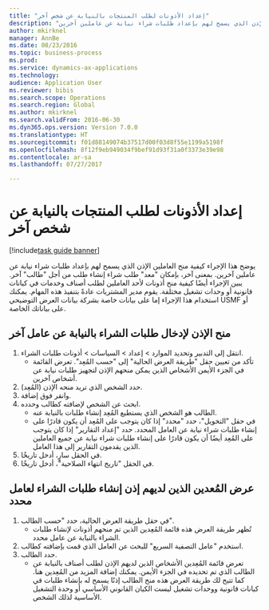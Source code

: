```yaml
--- 
title: "إعداد الأذونات لطلب المنتجات بالنيابة عن شخص آخر"
description: "يوضح هذا الإجراء كيفية منح العاملين الإذن الذي يسمح لهم بإعداد طلبات شراء نيابة عن عاملين آخرين."
author: mkirknel
manager: AnnBe
ms.date: 08/23/2016
ms.topic: business-process
ms.prod: 
ms.service: dynamics-ax-applications
ms.technology: 
audience: Application User
ms.reviewer: bibis
ms.search.scope: Operations
ms.search.region: Global
ms.author: mkirknel
ms.search.validFrom: 2016-06-30
ms.dyn365.ops.version: Version 7.0.0
ms.translationtype: HT
ms.sourcegitcommit: f01d88149074b37517d00f03d8f55e1199a5198f
ms.openlocfilehash: 8f12f9eb949034f9bef91d93f31a0f3373e39e98
ms.contentlocale: ar-sa
ms.lasthandoff: 07/27/2017

---
```

# <a name="set-up-permissions-for-ordering-products-on-behalf-of-someone-else"></a>إعداد الأذونات لطلب المنتجات بالنيابة عن شخص آخر

[!include[task guide banner](../../includes/task-guide-banner.md)]

يوضح هذا الإجراء كيفية منح العاملين الإذن الذي يسمح لهم بإعداد طلبات شراء نيابة عن عاملين آخرين. بمعنى آخر، بإمكان "معد" طلب شراء إنشاء طلب من أجل "طالب" آخر. يبين الإجراء أيضًا كيفية منح أذونات لأحد العاملين لطلب أصناف وخدمات في كيانات قانونية أو وحدات تشغيل مختلفة. يقوم مدير المشتريات عادةً بتنفيذ هذه المهام. يمكنك استخدام هذا الإجراء إما على بيانات خاصة بشركة بيانات العرض التوضيحي USMF أو على بياناتك الخاصة.


## <a name="grant-permission-to-enter-purchase-requisitions-on-behalf-of-another-worker"></a>منح الإذن لإدخال طلبات الشراء بالنيابة عن عامل آخر
1. انتقل إلى التدبير وتحديد الموارد > إعداد > السياسات > أذونات طلبات الشراء.
    * تأكد من تعيين حقل "طريقة العرض الحالية" إلى "حسب المُعِد".  تعرض القائمة في الجزء الأيمن الأشخاص الذين يمكن منحهم الإذن لتجهيز طلبات نيابة عن أشخاص آخرين.  
2. حدد الشخص الذي تريد منحه الإذن (المُعِد).
3. وانقر فوق إضافة.
4. ابحث عن الشخص لإضافته كطالب وحدده.
    * الطالب هو الشخص الذي يستطيع المُعِد إنشاء طلبات بالنيابة عنه.  
    * في حقل "التخويل"، حدد "محدد‬" إذا كان يتوجب على المُعِد أن يكون قادرًا على إنشاء طلبات شراء نيابة عن العامل المحدد. حدد "إعداد التقارير" إذا كان يتوجب على المُعِد أيضًا أن يكون قادرًا على إنشاء طلبات شراء نيابة عن جميع العاملين الذين يقدمون التقارير إلى هذا العامل.  
5. في الحقل سارٍ، أدخل تاريخًا.
6. في الحقل "تاريخ انتهاء الصلاحية"، أدخل تاريخًا.

## <a name="view-preparers-who-have-permission-to-create-purchase-requisitions-for-a-selected-worker"></a>عرض المُعدين الذين لديهم إذن إنشاء طلبات الشراء لعامل محدد
1. في حقل طريقة العرض الحالية، حدد "حسب الطالب".
    * تُظهر طريقة العرض هذه قائمة المُعِدين الذين تم منحهم أذونات لإنشاء طلبات الشراء بالنيابة عن عامل محدد.  
2. استخدم "عامل التصفية السريع" للبحث عن العامل الذي قمت بإضافته كطالب.
3. حدد الطالب.
    * تعرض قائمة المُعِدين الأشخاص الذين لديهم الإذن لطلب أصناف بالنيابة عن الطالب الذي تم تحديده في الجزء الأيمن.   يمكنك إضافة المزيد من المُعِدين هنا.   كما تتيح لك طريقة العرض هذه منح الطالب إذنًا يسمح له بإنشاء طلبات في كيانات قانونية ووحدات تشغيل ليست الكيان القانوني الأساسي أو وحدة التشغيل الأساسية لذلك الشخص.  


